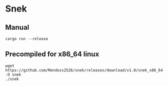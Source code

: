 # Snek

## Manual
```
cargo run --release
```

## Precompiled for x86\_64 linux
```
wget https://github.com/Mendess2526/snek/releases/download/v1.0/snek_x86_64 -O snek
./snek
```
